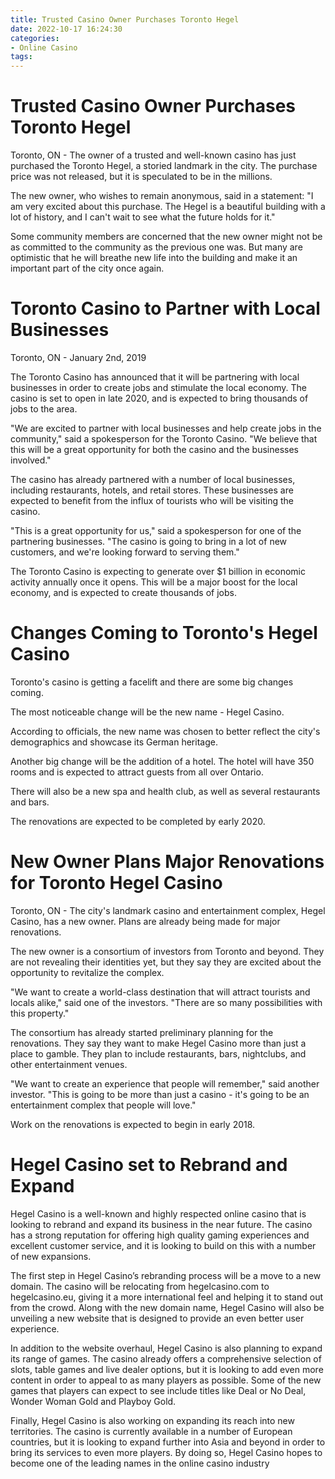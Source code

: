 ```yaml
---
title: Trusted Casino Owner Purchases Toronto Hegel 
date: 2022-10-17 16:24:30
categories:
- Online Casino
tags:
---
```



#  Trusted Casino Owner Purchases Toronto Hegel 

Toronto, ON - The owner of a trusted and well-known casino has just purchased the Toronto Hegel, a storied landmark in the city. The purchase price was not released, but it is speculated to be in the millions.

The new owner, who wishes to remain anonymous, said in a statement: "I am very excited about this purchase. The Hegel is a beautiful building with a lot of history, and I can't wait to see what the future holds for it."

Some community members are concerned that the new owner might not be as committed to the community as the previous one was. But many are optimistic that he will breathe new life into the building and make it an important part of the city once again.

#  Toronto Casino to Partner with Local Businesses 


Toronto, ON - January 2nd, 2019 

The Toronto Casino has announced that it will be partnering with local businesses in order to create jobs and stimulate the local economy. The casino is set to open in late 2020, and is expected to bring thousands of jobs to the area.

"We are excited to partner with local businesses and help create jobs in the community," said a spokesperson for the Toronto Casino. "We believe that this will be a great opportunity for both the casino and the businesses involved."

The casino has already partnered with a number of local businesses, including restaurants, hotels, and retail stores. These businesses are expected to benefit from the influx of tourists who will be visiting the casino.

"This is a great opportunity for us," said a spokesperson for one of the partnering businesses. "The casino is going to bring in a lot of new customers, and we're looking forward to serving them."

The Toronto Casino is expecting to generate over $1 billion in economic activity annually once it opens. This will be a major boost for the local economy, and is expected to create thousands of jobs.

#  Changes Coming to Toronto's Hegel Casino 

Toronto's casino is getting a facelift and there are some big changes coming. 

The most noticeable change will be the new name - Hegel Casino. 

According to officials, the new name was chosen to better reflect the city's demographics and showcase its German heritage. 

Another big change will be the addition of a hotel. The hotel will have 350 rooms and is expected to attract guests from all over Ontario. 

There will also be a new spa and health club, as well as several restaurants and bars. 

The renovations are expected to be completed by early 2020.

#  New Owner Plans Major Renovations for Toronto Hegel Casino 

Toronto, ON - The city's landmark casino and entertainment complex, Hegel Casino, has a new owner. Plans are already being made for major renovations.

The new owner is a consortium of investors from Toronto and beyond. They are not revealing their identities yet, but they say they are excited about the opportunity to revitalize the complex.

"We want to create a world-class destination that will attract tourists and locals alike," said one of the investors. "There are so many possibilities with this property."

The consortium has already started preliminary planning for the renovations. They say they want to make Hegel Casino more than just a place to gamble. They plan to include restaurants, bars, nightclubs, and other entertainment venues.

"We want to create an experience that people will remember," said another investor. "This is going to be more than just a casino - it's going to be an entertainment complex that people will love."

Work on the renovations is expected to begin in early 2018.

#  Hegel Casino set to Rebrand and Expand

Hegel Casino is a well-known and highly respected online casino that is looking to rebrand and expand its business in the near future. The casino has a strong reputation for offering high quality gaming experiences and excellent customer service, and it is looking to build on this with a number of new expansions.

The first step in Hegel Casino’s rebranding process will be a move to a new domain. The casino will be relocating from hegelcasino.com to hegelcasino.eu, giving it a more international feel and helping it to stand out from the crowd. Along with the new domain name, Hegel Casino will also be unveiling a new website that is designed to provide an even better user experience.

In addition to the website overhaul, Hegel Casino is also planning to expand its range of games. The casino already offers a comprehensive selection of slots, table games and live dealer options, but it is looking to add even more content in order to appeal to as many players as possible. Some of the new games that players can expect to see include titles like Deal or No Deal, Wonder Woman Gold and Playboy Gold.

Finally, Hegel Casino is also working on expanding its reach into new territories. The casino is currently available in a number of European countries, but it is looking to expand further into Asia and beyond in order to bring its services to even more players. By doing so, Hegel Casino hopes to become one of the leading names in the online casino industry